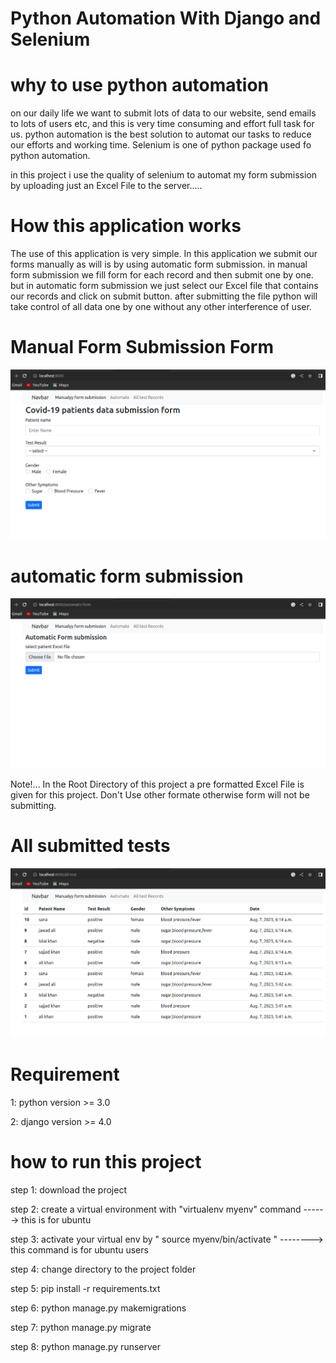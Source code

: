 # Python Automation With Django and Selenium

# why to use python automation
on our daily life we want to submit lots of data to our website, send emails to lots of users etc, and this is very time consuming and effort full task for us. python automation is the best solution to automat our tasks to reduce our efforts and working time. Selenium is one of python package used fo python automation. 

in this project i use the quality of selenium to automat my form submission by uploading just an Excel File to the server.....

# How this application works

The use of this application is very simple. In this application we submit our forms manually as will is by using automatic form submission. in manual form submission we fill form for each record and then submit one by one. but in automatic form submission we just select our Excel file that contains our records and click on submit button. after submitting the file python will take control of all data one by one without any other interference of user.

# Manual Form Submission Form
![Screenshot](media/1.png)

# automatic form submission
![Screenshot](media/autoform.png)

Note!... In the Root Directory of this project a pre formatted Excel File is given for this project. Don't Use other formate otherwise form will not be submitting.

# All submitted tests 
![Screenshot](media/tests.png)

# Requirement
1: python version >= 3.0

2: django version >= 4.0

# how to run this project  

step 1: download the project

step 2: create a virtual environment with "virtualenv myenv" command ------> this is for ubuntu

step 3: activate your virtual env by " source myenv/bin/activate " --------> this command is for ubuntu users

step 4: change directory to the project folder

step 5: pip install -r requirements.txt

step 6: python manage.py makemigrations

step 7: python manage.py migrate

step 8: python manage.py runserver
